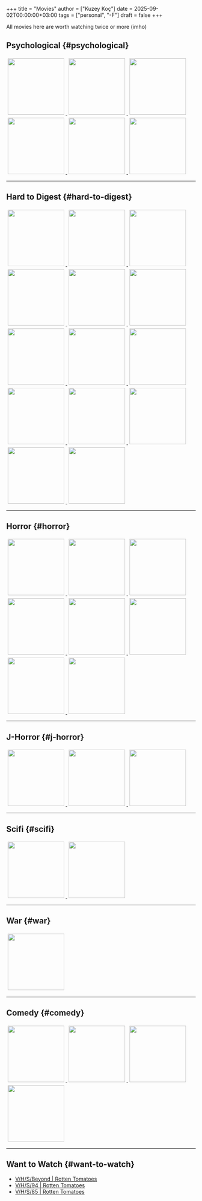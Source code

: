 +++
title = "Movies"
author = ["Kuzey Koç"]
date = 2025-09-02T00:00:00+03:00
tags = ["personal", "-F"]
draft = false
+++

All movies here are worth watching twice or more (imho)


## Psychological {#psychological}

<a href="https://www.rottentomatoes.com/m/eyes_wide_shut" target="_blank" rel="noopener">
  <img style="display: inline-block; margin: 4px;" src="/images/eyes-wide-shut.jpg" width="150px" />
</a>
<a href="https://www.rottentomatoes.com/m/the_game" target="_blank" rel="noopener">
  <img style="display: inline-block; margin: 4px;" src="/images/the-game-1997-movie-poster-4046709197.jpg" width="150px" />
</a>
<a href="https://www.rottentomatoes.com/m/jacobs_ladder" target="_blank" rel="noopener">
  <img style="display: inline-block; margin: 4px;" src="/images/jacobs_ladder_xlg-3382836107.jpg" width="150px" />
</a>
<a href="https://www.rottentomatoes.com/m/the_cell_2000" target="_blank" rel="noopener">
  <img style="display: inline-block; margin: 4px;" src="/images/the-cell.jpg" width="150px" />
</a>
<a href="https://www.rottentomatoes.com/m/1198124-shutter_island" target="_blank" rel="noopener">
  <img style="display: inline-block; margin: 4px;" src="/images/shutter-island.jpg" width="150px" />
</a>
<a href="https://www.rottentomatoes.com/m/vanilla_sky" target="_blank" rel="noopener">
  <img style="display: inline-block; margin: 4px;" src="/images/vanilla_sky-3379408659.jpg" width="150px" />
</a>

---


## Hard to Digest {#hard-to-digest}

<a href="https://www.rottentomatoes.com/m/incendies" target="_blank" rel="noopener">
  <img style="display: inline-block; margin: 4px;" src="/images/incendies-3588952923.jpg" width="150px" />
</a>
<a href="https://www.rottentomatoes.com/m/taste_of_cherry" target="_blank" rel="noopener">
  <img style="display: inline-block; margin: 4px;" src="/images/taste-of-cherry.jpg" width="150px" />
</a>
<a href="https://www.rottentomatoes.com/m/mulholland_dr" target="_blank" rel="noopener">
  <img style="display: inline-block; margin: 4px;" src="/images/mulholland-drive-md-web-1876893089.jpg" width="150px" />
</a>
<a href="https://www.rottentomatoes.com/m/1984_1984" target="_blank" rel="noopener">
  <img style="display: inline-block; margin: 4px;" src="/images/1984.jpg" width="150px" />
</a>
<a href="https://www.rottentomatoes.com/m/lost_highway" target="_blank" rel="noopener">
  <img style="display: inline-block; margin: 4px;" src="/images/lost-highway.jpg" width="150px" />
</a>
<a href="https://www.rottentomatoes.com/m/the_substance" target="_blank" rel="noopener">
  <img style="display: inline-block; margin: 4px;" src="/images/the-substance-movie-poster-1482580001.jpg" width="150px" />
</a>
<a href="https://www.rottentomatoes.com/m/the_hunt_2013" target="_blank" rel="noopener">
  <img style="display: inline-block; margin: 4px;" src="/images/jagten_xxlg-605616330.jpg" width="150px" />
</a>
<a href="https://www.rottentomatoes.com/m/parasite_2019" target="_blank" rel="noopener">
  <img style="display: inline-block; margin: 4px;" src="/images/parasite.jpg" width="150px" />
</a>
<a href="https://www.rottentomatoes.com/m/no_country_for_old_men" target="_blank" rel="noopener">
  <img style="display: inline-block; margin: 4px;" src="/images/no_country_for_old_men_2007_original_film_art_5000x-41473270.jpg" width="150px" />
</a>
<a href="https://www.rottentomatoes.com/m/the_platform" target="_blank" rel="noopener">
  <img style="display: inline-block; margin: 4px;" src="/images/the-platform.jpg" width="150px" />
</a>
<a href="https://www.rottentomatoes.com/m/her" target="_blank" rel="noopener">
  <img style="display: inline-block; margin: 4px;" src="/images/her.jpg" width="150px" />
</a>
<a href="https://www.rottentomatoes.com/m/filth_2013" target="_blank" rel="noopener">
  <img style="display: inline-block; margin: 4px;" src="/images/filth-poster-3431448991.jpg" width="150px" />
</a>
<a href="https://www.rottentomatoes.com/m/bronson" target="_blank" rel="noopener">
  <img style="display: inline-block; margin: 4px;" src="/images/bronson.jpg" width="150px" />
</a>
<a href="https://www.rottentomatoes.com/m/persepolis" target="_blank" rel="noopener">
  <img style="display: inline-block; margin: 4px;" src="/images/porsepolis.jpg" width="150px" />
</a>

---


## Horror {#horror}

<a href="https://www.rottentomatoes.com/m/grave_encounters" target="_blank" rel="noopener">
  <img style="display: inline-block; margin: 4px;" src="/images/grave-encounters.jpg" width="150px" />
</a>
<a href="https://www.rottentomatoes.com/m/dawn_of_the_dead" target="_blank" rel="noopener">
  <img style="display: inline-block; margin: 4px;" src="/images/dawn-of-the-dead.jpg" width="150px" />
</a>
<a href="https://www.rottentomatoes.com/m/vhs2" target="_blank" rel="noopener">
  <img style="display: inline-block; margin: 4px;" src="/images/VHS2-Poster-1581990644.jpg" width="150px" />
</a>
<a href="https://www.rottentomatoes.com/m/vhs" target="_blank" rel="noopener">
  <img style="display: inline-block; margin: 4px;" src="/images/vhs.jpg" width="150px" />
</a>
<a href="https://www.rottentomatoes.com/m/insidious" target="_blank" rel="noopener">
  <img style="display: inline-block; margin: 4px;" src="/images/incidious.jpg" width="150px" />
</a>
<a href="https://www.rottentomatoes.com/m/alien_romulus" target="_blank" rel="noopener">
  <img style="display: inline-block; margin: 4px;" src="/images/alien-romulus-film-poster-1132327283.jpg" width="150px" />
</a>
<a href="https://www.rottentomatoes.com/m/as_aboveso_below" target="_blank" rel="noopener">
  <img style="display: inline-block; margin: 4px;" src="/images/as-above-so-below-448774915.jpg" width="150px" />
</a>
<a href="https://www.rottentomatoes.com/m/mist" target="_blank" rel="noopener">
  <img style="display: inline-block; margin: 4px;" src="/images/the-mist_poster_goldposter_com_11-3357004402.jpg" width="150px" />
</a>

---


## J-Horror {#j-horror}

<a href="https://www.rottentomatoes.com/m/pulse_2005" target="_blank" rel="noopener">
  <img style="display: inline-block; margin: 4px;" src="/images/pulse_xlg-2302251433.jpg" width="150px" />
</a>
<a href="https://www.rottentomatoes.com/m/kwaidan" target="_blank" rel="noopener">
  <img style="display: inline-block; margin: 4px;" src="/images/kwaidan.jpg" width="150px" />
</a>
<a href="https://www.rottentomatoes.com/m/10002114-dark_water" target="_blank" rel="noopener">
  <img style="display: inline-block; margin: 4px;" src="/images/Dark_Water-329055271-large-1051075613.jpg" width="150px" />
</a>

---


## Scifi {#scifi}

<a href="https://www.rottentomatoes.com/m/close_encounters_of_the_third_kind" target="_blank" rel="noopener">
  <img style="display: inline-block; margin: 4px;" src="/images/close-encounters.jpg" width="150px" />
</a>
<a href="https://www.rottentomatoes.com/m/1078021-contact" target="_blank" rel="noopener">
  <img style="display: inline-block; margin: 4px;" src="/images/contact.jpg" width="150px" />
</a>

---


## War {#war}

<a href="https://www.rottentomatoes.com/m/kingdom_of_heaven" target="_blank" rel="noopener">
  <img style="display: inline-block; margin: 4px;" src="/images/kingdomofheaven72dpi-1495490518.png" width="150px" />
</a>

---


## Comedy {#comedy}

<a href="https://www.rottentomatoes.com/m/monty_pythons_life_of_brian" target="_blank" rel="noopener">
  <img style="display: inline-block; margin: 4px;" src="/images/life-of-brian.jpg" width="150px" />
</a>
<a href="https://www.rottentomatoes.com/m/pulp_fiction" target="_blank" rel="noopener">
  <img style="display: inline-block; margin: 4px;" src="/images/pulp-fiction.jpg" width="150px" />
</a>
<a href="https://www.rottentomatoes.com/m/borat" target="_blank" rel="noopener">
  <img style="display: inline-block; margin: 4px;" src="/images/borat.jpeg" width="150px" />
</a>
<a href="https://www.rottentomatoes.com/m/wild_tales" target="_blank" rel="noopener">
  <img style="display: inline-block; margin: 4px;" src="/images/wild-tales.jpg" width="150px" />
</a>

---


## Want to Watch {#want-to-watch}

-   [V/H/S/Beyond | Rotten Tomatoes](https://www.rottentomatoes.com/m/v_h_s_beyond)
-   [V/H/S/94 | Rotten Tomatoes](https://www.rottentomatoes.com/m/vhs94)
-   [V/H/S/85 | Rotten Tomatoes](https://www.rottentomatoes.com/m/v_h_s_85)
